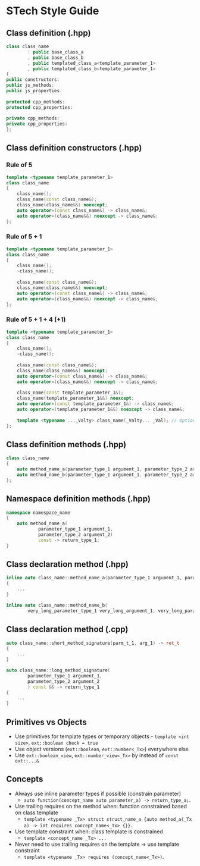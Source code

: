 # STech Style Guide

## Class definition (.hpp)
```C++
class class_name
        : public base_class_a
        , public base_class_b
        , public templated_class_a<template_parameter_1>
        , public templated_class_b<template_parameter_1>
{
public constructors:
public js_methods:
public js_properties:
    
protected cpp_methods:
protected cpp_properties:
    
private cpp_methods:
private cpp_properties:
};
```

## Class definition constructors (.hpp)
### Rule of 5
```C++
template <typename template_parameter_1>
class class_name
{
    class_name();
    class_name(const class_name&);
    class_name(class_name&&) noexcept;
    auto operator=(const class_name&) -> class_name&;
    auto operator=(class_name&&) noexcept -> class_name&;
};
```

### Rule of 5 + 1
```C++
template <typename template_parameter_1>
class class_name
{
    class_name();
    ~class_name();
    
    class_name(const class_name&);
    class_name(class_name&&) noexcept;
    auto operator=(const class_name&) -> class_name&;
    auto operator=(class_name&&) noexcept -> class_name&;
};
```

### Rule of 5 + 1 + 4 (+1)
```C++
template <typename template_parameter_1>
class class_name
{
    class_name();
    ~class_name();
    
    class_name(const class_name&);
    class_name(class_name&&) noexcept;
    auto operator=(const class_name&) -> class_name&;
    auto operator=(class_name&&) noexcept -> class_name&;
    
    class_name(const template_parameter_1&);
    class_name(template_parameter_1&&) noexcept;
    auto operator=(const template_parameter_1&) -> class_name&;
    auto operator=(template_parameter_1&&) noexcept -> class_name&;
    
    template <typename ..._Valty> class_name(_Valty... _Val); // Optional
};
```

## Class definition methods (.hpp)
```C++
class class_name
{
    auto method_name_a(parameter_type_1 argument_1, parameter_type_2 argument_2) const -> return_type_1;
    auto method_name_b(parameter_type_1 argument_1, parameter_type_2 argument_2) const -> return_type_2;
};
```

## Namespace definition methods (.hpp)
```C++
namespace namespace_name
{
    auto method_name_a(
            parameter_type_1 argument_1,
            parameter_type_2 argument_2)
            const -> return_type_1;
}
```

## Class declaration method (.hpp)
```C++
inline auto class_name::method_name_a(parameter_type_1 argument_1, parameter_type_2 argument_2) -> return_type_1
{
    ...
}

inline auto class_name::method_name_b(
        very_long_parameter_type_1 very_long_argument_1, very_long_parameter_type_2 very_long_argument_2) -> very_long_return_type
```

## Class declaration method (.cpp)
```C++
auto class_name::short_method_signature(parm_t_1, arg_1) -> ret_t
{
    ...
}

auto class_name::long_method_signature(
        parameter_type_1 argument_1,
        parameter_type_2 argument_2
        ) const && -> return_type_1
{
    ...
}
```

## Primitives vs Objects
 - Use primitives for template types or temporary objects - `template <int size>`, `ext::boolean check = true`
 - Use object versions (`ext::boolean`, `ext::number<_Tx>`) everywhere else
 - Use `ext::boolean_view`, `ext::number_view<_Tx>` by instead of `const ext::...&`


## Concepts
 - Always use inline parameter types if possible (constrain parameter)
   - `auto function(concept_name auto parameter_a) -> return_type_a;`.
 - Use trailing requires on the method when: function constrained based on class template
   - `template <typename _Tx> struct struct_name_a {auto method_a(_Tx a) -> int requires concept_name<_Tx> {}}`.
 - Use template constraint when: class template is constrained
   - `template <concept_name _Tx> ...`
 - Never need to use trailing requires on the template -> use template constraint
   - `template <typename _Tx> requires (concept_name<_Tx>)`.
